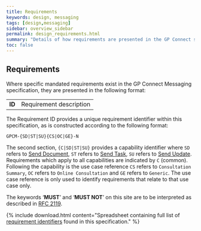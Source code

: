 ```yaml
---
title: Requirements
keywords: design, messaging
tags: [design,messaging]
sidebar: overview_sidebar
permalink: design_requirements.html
summary: "Details of how requirements are presented in the GP Connect specification"
toc: false
---
```


## Requirements ##

Where specific mandated requirements exist in the GP Connect Messaging specification, they are presented in the following format:

<table class="requirement-box">
  <tr>
    <td><strong>ID</strong></td>
    <td>Requirement description</td>
  </tr>
</table> 

The Requirement ID provides a unique requirement identifier within this specification, as is constructed according to the following format:

`GPCM-{SD|ST|SU}{CS|OC|GE}-N` 

The second section, `{C|SD|ST|SU}` provides a capability identifier where `SD` refers to [Send Document](senddocument.html), `ST` refers to [Send Task](sendtask.html), `SU` refers to [Send Update](sendupdate.html). Requirements which apply to all capabilities are indicated by `C` (common). Following the capability is the use case reference `CS` refers to `Consultation Summary`, `OC` refers to `Online Consultation` and `GE` refers to `Generic`. The use case reference is only used to identify requirements that relate to that use case only.

The keywords ‘**MUST**’ and ‘**MUST NOT**’ on this site are to be interpreted as described in [RFC 2119](https://www.ietf.org/rfc/rfc2119.txt).

{% include download.html content="Spreadsheet containing full list of [requirement identifiers](downloads/GPConnectMessaging-Requirements.xlsx) found in this specification." %}
